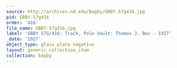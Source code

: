```yaml
---
source: http://archives.nd.edu/Bagby/GBBY-57g416.jpg
pid: GBBY-57g416
order: '416'
file_name: GBBY-57g416.jpg
label: 'GBBY 57G/416: Track, Pole Vault: Thomas J. Bov - 1927'
_date: '1927'
object_type: glass plate negative
layout: generic_collection_item
collection: bagby
---
```


